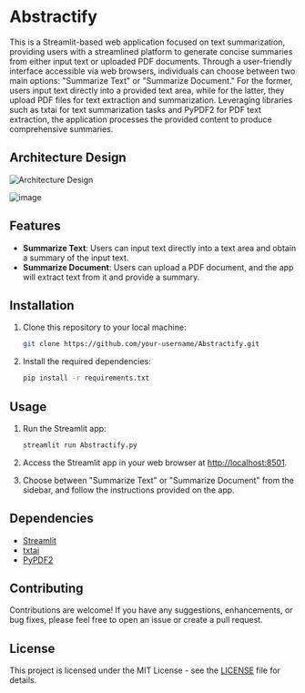 # Abstractify

This is a Streamlit-based web application focused on text summarization, providing users with a streamlined platform to generate concise summaries from either input text or uploaded PDF documents. Through a user-friendly interface accessible via web browsers, individuals can choose between two main options: "Summarize Text" or "Summarize Document." For the former, users input text directly into a provided text area, while for the latter, they upload PDF files for text extraction and summarization. Leveraging libraries such as txtai for text summarization tasks and PyPDF2 for PDF text extraction, the application processes the provided content to produce comprehensive summaries. 
## Architecture Design

![Architecture Design](https://github.com/rishii100/Abstractify/assets/98979613/52df446b-5f8e-4a32-82da-2d7a18bf706b)

![image](https://github.com/rishii100/Abstractify/assets/98979613/4c612553-7254-4775-803a-c7d1f1f91cc3)


## Features

- **Summarize Text**: Users can input text directly into a text area and obtain a summary of the input text.
- **Summarize Document**: Users can upload a PDF document, and the app will extract text from it and provide a summary.

## Installation

1. Clone this repository to your local machine:

    ```bash
    git clone https://github.com/your-username/Abstractify.git
    ```

2. Install the required dependencies:

    ```bash
    pip install -r requirements.txt
    ```

## Usage

1. Run the Streamlit app:

    ```bash
    streamlit run Abstractify.py
    ```

2. Access the Streamlit app in your web browser at [http://localhost:8501](http://localhost:8501).

3. Choose between "Summarize Text" or "Summarize Document" from the sidebar, and follow the instructions provided on the app.

## Dependencies

- [Streamlit](https://streamlit.io/)
- [txtai](https://github.com/neuml/txtai)
- [PyPDF2](https://github.com/mstamy2/PyPDF2)

## Contributing

Contributions are welcome! If you have any suggestions, enhancements, or bug fixes, please feel free to open an issue or create a pull request.

## License

This project is licensed under the MIT License - see the [LICENSE](LICENSE) file for details.

